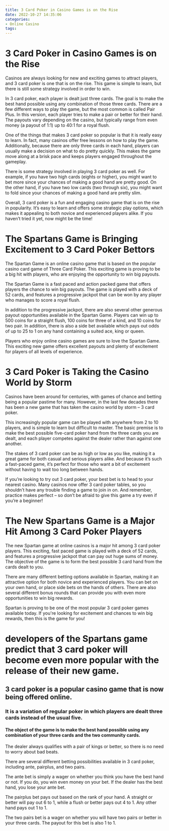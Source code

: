 ```yaml
---
title: 3 Card Poker in Casino Games is on the Rise
date: 2022-10-27 14:35:06
categories:
- Online Casino
tags:
---
```



#  3 Card Poker in Casino Games is on the Rise

Casinos are always looking for new and exciting games to attract players, and 3 card poker is one that is on the rise. This game is simple to learn, but there is still some strategy involved in order to win.

In 3 card poker, each player is dealt just three cards. The goal is to make the best hand possible using any combination of those three cards. There are a few different ways to play the game, but the most common is called Pair Plus. In this version, each player tries to make a pair or better for their hand. The payouts vary depending on the casino, but typically range from even money (a payout of 1:1) up to 40:1 for a royal flush.

One of the things that makes 3 card poker so popular is that it is really easy to learn. In fact, many casinos offer free lessons on how to play the game. Additionally, because there are only three cards in each hand, players can usually make a decision on what to do pretty quickly. This makes the game move along at a brisk pace and keeps players engaged throughout the gameplay.

There is some strategy involved in playing 3 card poker as well. For example, if you have two high cards (eights or higher), you might want to bet more since your chances of making a good hand are pretty good. On the other hand, if you have two low cards (two through six), you might want to fold since your chances of making a good hand are pretty slim.

Overall, 3 card poker is a fun and engaging casino game that is on the rise in popularity. It’s easy to learn and offers some strategic play options, which makes it appealing to both novice and experienced players alike. If you haven’t tried it yet, now might be the time!

#  The Spartans Game is Bringing Excitement to 3 Card Poker Bettors

The Spartan Game is an online casino game that is based on the popular casino card game of Three Card Poker. This exciting game is proving to be a big hit with players, who are enjoying the opportunity to win big payouts.

The Spartan Game is a fast paced and action packed game that offers players the chance to win big payouts. The game is played with a deck of 52 cards, and features a progressive jackpot that can be won by any player who manages to score a royal flush.

In addition to the progressive jackpot, there are also several other generous payout opportunities available in the Spartan Game. Players can win up to 500 coins for a straight flush, 100 coins for three of a kind, and 10 coins for two pair. In addition, there is also a side bet available which pays out odds of up to 25 to 1 on any hand containing a suited ace, king or queen.

Players who enjoy online casino games are sure to love the Spartan Game. This exciting new game offers excellent payouts and plenty of excitement for players of all levels of experience.

#  3 Card Poker is Taking the Casino World by Storm

Casinos have been around for centuries, with games of chance and betting being a popular pastime for many. However, in the last few decades there has been a new game that has taken the casino world by storm – 3 card poker.

This increasingly popular game can be played with anywhere from 2 to 10 players, and is simple to learn but difficult to master. The basic premise is to make the best possible five-card poker hand from the three cards you are dealt, and each player competes against the dealer rather than against one another.

The stakes of 3 card poker can be as high or low as you like, making it a great game for both casual and serious players alike. And because it’s such a fast-paced game, it’s perfect for those who want a bit of excitement without having to wait too long between hands.

If you’re looking to try out 3 card poker, your best bet is to head to your nearest casino. Many casinos now offer 3 card poker tables, so you shouldn’t have any trouble finding a game to join in on. And remember, practice makes perfect – so don’t be afraid to give this game a try even if you’re a beginner!

#  The New Spartans Game is a Major Hit Among 3 Card Poker Players

The new Spartan game at online casinos is a major hit among 3 card poker players. This exciting, fast paced game is played with a deck of 52 cards, and features a progressive jackpot that can pay out huge sums of money. The objective of the game is to form the best possible 3 card hand from the cards dealt to you.

There are many different betting options available in Spartan, making it an attractive option for both novice and experienced players. You can bet on your own hand, or place side bets on the hands of others. There are also several different bonus rounds that can provide you with even more opportunities to win big rewards.

Spartan is proving to be one of the most popular 3 card poker games available today. If you're looking for excitement and chances to win big rewards, then this is the game for you!

#   developers of the Spartans game predict that 3 card poker will become even more popular with the release of their new game.

## 3 card poker is a popular casino game that is now being offered online.

### It is a variation of regular poker in which players are dealt three cards instead of the usual five.

#### The object of the game is to make the best hand possible using any combination of your three cards and the two community cards.

The dealer always qualifies with a pair of kings or better, so there is no need to worry about bad beats.

There are several different betting possibilities available in 3 card poker, including ante, pairplus, and two pairs.

The ante bet is simply a wager on whether you think you have the best hand or not. If you do, you win even money on your bet. If the dealer has the best hand, you lose your ante bet.

The pairplus bet pays out based on the rank of your hand. A straight or better will pay out 6 to 1, while a flush or better pays out 4 to 1. Any other hand pays out 1 to 1.

The two pairs bet is a wager on whether you will have two pairs or better in your three cards. The payout for this bet is also 1 to 1.